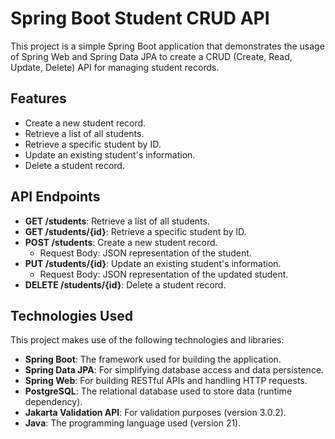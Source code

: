 # Spring Boot Student CRUD API

This project is a simple Spring Boot application that demonstrates the usage of Spring Web and Spring Data JPA to create a CRUD (Create, Read, Update, Delete) API for managing student records.

## Features

- Create a new student record.
- Retrieve a list of all students.
- Retrieve a specific student by ID.
- Update an existing student's information.
- Delete a student record.

## API Endpoints

- **GET /students**: Retrieve a list of all students.
- **GET /students/{id}**: Retrieve a specific student by ID.
- **POST /students**: Create a new student record.
  - Request Body: JSON representation of the student.
- **PUT /students/{id}**: Update an existing student's information.
  - Request Body: JSON representation of the updated student.
- **DELETE /students/{id}**: Delete a student record.

## Technologies Used

This project makes use of the following technologies and libraries:

- **Spring Boot**: The framework used for building the application.
- **Spring Data JPA**: For simplifying database access and data persistence.
- **Spring Web**: For building RESTful APIs and handling HTTP requests.
- **PostgreSQL**: The relational database used to store data (runtime dependency).
- **Jakarta Validation API**: For validation purposes (version 3.0.2).
- **Java**: The programming language used (version 21).
